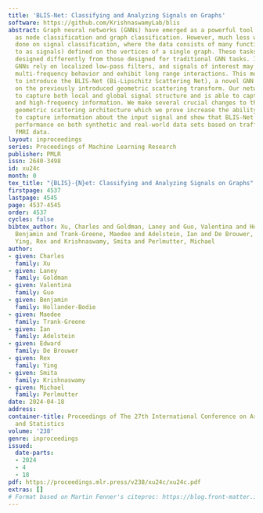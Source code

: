 ```yaml
---
title: 'BLIS-Net: Classifying and Analyzing Signals on Graphs'
software: https://github.com/KrishnaswamyLab/blis
abstract: Graph neural networks (GNNs) have emerged as a powerful tool for tasks such
  as node classification and graph classification. However, much less work has been
  done on signal classification, where the data consists of many functions (referred
  to as signals) defined on the vertices of a single graph. These tasks require networks
  designed differently from those designed for traditional GNN tasks. Indeed, traditional
  GNNs rely on localized low-pass filters, and signals of interest may have intricate
  multi-frequency behavior and exhibit long range interactions. This motivates us
  to introduce the BLIS-Net (Bi-Lipschitz Scattering Net), a novel GNN that builds
  on the previously introduced geometric scattering transform. Our network is able
  to capture both local and global signal structure and is able to capture both low-frequency
  and high-frequency information. We make several crucial changes to the original
  geometric scattering architecture which we prove increase the ability of our network
  to capture information about the input signal and show that BLIS-Net achieves superior
  performance on both synthetic and real-world data sets based on traffic flow and
  fMRI data.
layout: inproceedings
series: Proceedings of Machine Learning Research
publisher: PMLR
issn: 2640-3498
id: xu24c
month: 0
tex_title: "{BLIS}-{N}et: Classifying and Analyzing Signals on Graphs"
firstpage: 4537
lastpage: 4545
page: 4537-4545
order: 4537
cycles: false
bibtex_author: Xu, Charles and Goldman, Laney and Guo, Valentina and Hollander-Bodie,
  Benjamin and Trank-Greene, Maedee and Adelstein, Ian and De Brouwer, Edward and
  Ying, Rex and Krishnaswamy, Smita and Perlmutter, Michael
author:
- given: Charles
  family: Xu
- given: Laney
  family: Goldman
- given: Valentina
  family: Guo
- given: Benjamin
  family: Hollander-Bodie
- given: Maedee
  family: Trank-Greene
- given: Ian
  family: Adelstein
- given: Edward
  family: De Brouwer
- given: Rex
  family: Ying
- given: Smita
  family: Krishnaswamy
- given: Michael
  family: Perlmutter
date: 2024-04-18
address:
container-title: Proceedings of The 27th International Conference on Artificial Intelligence
  and Statistics
volume: '238'
genre: inproceedings
issued:
  date-parts:
  - 2024
  - 4
  - 18
pdf: https://proceedings.mlr.press/v238/xu24c/xu24c.pdf
extras: []
# Format based on Martin Fenner's citeproc: https://blog.front-matter.io/posts/citeproc-yaml-for-bibliographies/
---
```

